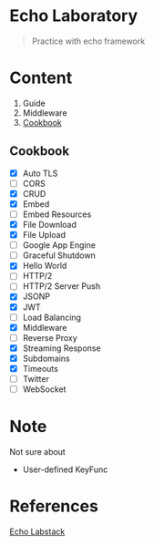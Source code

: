 # Echo Laboratory
> Practice with echo framework

# Content
1. Guide
1. Middleware
1. [Cookbook](#cookbook)

## Cookbook
- [x] Auto TLS
- [ ] CORS
- [x] CRUD
- [x] Embed
- [ ] Embed Resources
- [x] File Download
- [x] File Upload
- [ ] Google App Engine
- [ ] Graceful Shutdown
- [x] Hello World
- [ ] HTTP/2
- [ ] HTTP/2 Server Push
- [x] JSONP
- [x] JWT
- [ ] Load Balancing
- [x] Middleware
- [ ] Reverse Proxy
- [x] Streaming Response
- [x] Subdomains
- [x] Timeouts
- [ ] Twitter
- [ ] WebSocket

# Note
Not sure about
- User-defined KeyFunc

# References
[Echo Labstack](https://echo.labstack.com/)
